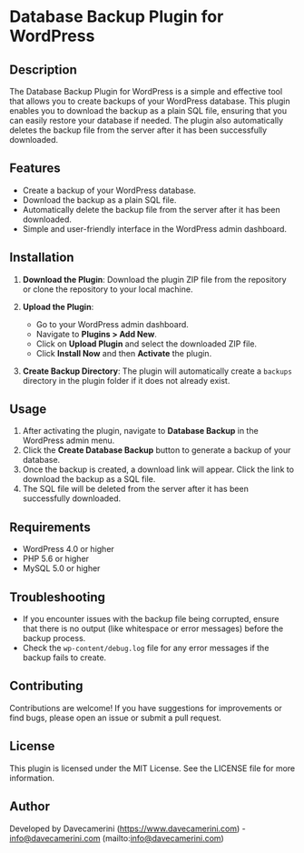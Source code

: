 # Database Backup Plugin for WordPress

## Description

The Database Backup Plugin for WordPress is a simple and effective tool that allows you to create backups of your WordPress database. This plugin enables you to download the backup as a plain SQL file, ensuring that you can easily restore your database if needed. The plugin also automatically deletes the backup file from the server after it has been successfully downloaded.

## Features

- Create a backup of your WordPress database.
- Download the backup as a plain SQL file.
- Automatically delete the backup file from the server after it has been downloaded.
- Simple and user-friendly interface in the WordPress admin dashboard.

## Installation

1. **Download the Plugin**: Download the plugin ZIP file from the repository or clone the repository to your local machine.

2. **Upload the Plugin**:
   - Go to your WordPress admin dashboard.
   - Navigate to **Plugins > Add New**.
   - Click on **Upload Plugin** and select the downloaded ZIP file.
   - Click **Install Now** and then **Activate** the plugin.

3. **Create Backup Directory**: The plugin will automatically create a `backups` directory in the plugin folder if it does not already exist.

## Usage

1. After activating the plugin, navigate to **Database Backup** in the WordPress admin menu.
2. Click the **Create Database Backup** button to generate a backup of your database.
3. Once the backup is created, a download link will appear. Click the link to download the backup as a SQL file.
4. The SQL file will be deleted from the server after it has been successfully downloaded.

## Requirements

- WordPress 4.0 or higher
- PHP 5.6 or higher
- MySQL 5.0 or higher

## Troubleshooting

- If you encounter issues with the backup file being corrupted, ensure that there is no output (like whitespace or error messages) before the backup process.
- Check the `wp-content/debug.log` file for any error messages if the backup fails to create.

## Contributing

Contributions are welcome! If you have suggestions for improvements or find bugs, please open an issue or submit a pull request.

## License

This plugin is licensed under the MIT License. See the LICENSE file for more information.

## Author

Developed by Davecamerini (https://www.davecamerini.com) - info@davecamerini.com (mailto:info@davecamerini.com)
